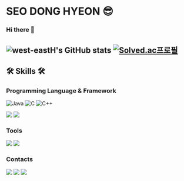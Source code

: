 # SEO DONG HYEON 😎
### Hi there 👋

![west-eastH's GitHub stats](https://github-readme-stats.vercel.app/api?username=west-eastH&show_icons=true&theme=radical)
[![Solved.ac프로필](http://mazassumnida.wtf/api/v2/generate_badge?boj=west_east)](https://solved.ac/west_east)
---
## 🛠 Skills 🛠
###  Programming Language & Framework
![Java](https://img.shields.io/badge/java-007396?style=flat&logo=java&logoColor=white)
![C](https://img.shields.io/badge/C-A8B9CC?style=flat&logo=c&logoColor=white)
![C++](https://img.shields.io/badge/C++-00599C?style=flat&logo=c++&logoColor=white)

![](https://img.shields.io/badge/spring-6DB33F?style=flat&logo=spring&logoColor=white) 
![](https://img.shields.io/badge/springboot-6DB33F?style=flat&logo=springboot&logoColor=white)
###  Tools
![](https://img.shields.io/badge/git-F05032?style=flat&logo=git&logoColor=white) 
![](https://img.shields.io/badge/github-181717?style=flat&logo=github&logoColor=white) 

### Contacts
  <a href="https://velog.io/@west_east"><img src="https://img.shields.io/badge/Tech%20Blog-11B48A?style=flat-square&logo=Vimeo&logoColor=white&link=https://velog.io/@west_east"/></a>
  <a href="https://www.instagram.com/west_east.h/"><img src="https://img.shields.io/badge/Instagram-E4405F?style=flat-square&logo=Instagram&logoColor=white&link=https://www.instagram.com/west_east.h/"/></a>
  <a href="mailto:west.east1832@gmail.com"><img src="https://img.shields.io/badge/Gmail-d14836?style=flat-square&logo=Gmail&logoColor=white&link=west.east1832@gmail.com"/></a>
